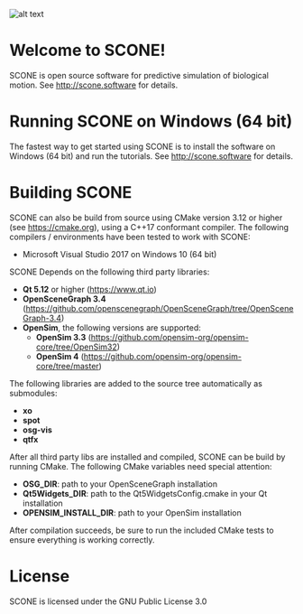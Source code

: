 ![alt text](https://github.com/opensim-org/SCONE/blob/master/resources/ui/scone_logo_notext.png "SCONE")
# Welcome to SCONE!
SCONE is open source software for predictive simulation of biological motion. See http://scone.software for details.

# Running SCONE on Windows (64 bit)
The fastest way to get started using SCONE is to install the software on Windows (64 bit) and run the tutorials. See http://scone.software for details.

# Building SCONE
SCONE can also be build from source using CMake version 3.12 or higher (see https://cmake.org), using a C++17 conformant compiler. The following compilers / environments have been tested to work with SCONE:
  * Microsoft Visual Studio 2017 on Windows 10 (64 bit)

SCONE Depends on the following third party libraries:
  * **Qt 5.12** or higher (https://www.qt.io)
  * **OpenSceneGraph 3.4** (https://github.com/openscenegraph/OpenSceneGraph/tree/OpenSceneGraph-3.4)
  * **OpenSim**, the following versions are supported:
    * **OpenSim 3.3** (https://github.com/opensim-org/opensim-core/tree/OpenSim32)
    * **OpenSim 4** (https://github.com/opensim-org/opensim-core/tree/master)

The following libraries are added to the source tree automatically as submodules:
  * **xo**
  * **spot**
  * **osg-vis**
  * **qtfx**

After all third party libs are installed and compiled, SCONE can be build by running CMake. The following CMake variables need special attention:
  * **OSG_DIR**: path to your OpenSceneGraph installation
  * **Qt5Widgets_DIR**: path to the Qt5WidgetsConfig.cmake in your Qt installation
  * **OPENSIM_INSTALL_DIR**: path to your OpenSim installation

After compilation succeeds, be sure to run the included CMake tests to ensure everything is working correctly.

# License
SCONE is licensed under the GNU Public License 3.0
